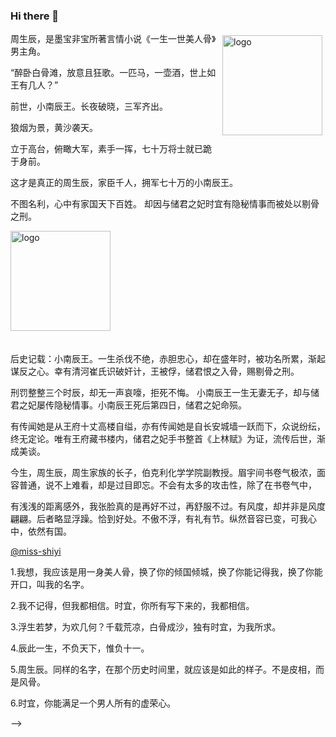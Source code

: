 ### Hi there 👋


<img src="https://github-readme-stats.vercel.app/api?username=mr-zhoushengchen&show_icons=true" alt="logo" height="160" align="right" style="margin: 5px; margin-bottom: 20px;" />

周生辰，是墨宝非宝所著言情小说《一生一世美人骨》男主角。

“醉卧白骨滩，放意且狂歌。一匹马，一壶酒，世上如王有几人？”

前世，小南辰王。长夜破晓，三军齐出。

狼烟为景，黄沙袭天。

立于高台，俯瞰大军，素手一挥，七十万将士就已跪于身前。

这才是真正的周生辰，家臣千人，拥军七十万的小南辰王。

不图名利，心中有家国天下百姓。
却因与储君之妃时宜有隐秘情事而被处以剔骨之刑。

<img src="https://github-profile-trophy.vercel.app/?username=mr-zhoushengchen&theme=flat&column=7" alt="logo" height="160" align="center" style="margin: auto; margin-bottom: 20px;" />



后史记载：小南辰王。一生杀伐不绝，赤胆忠心，却在盛年时，被功名所累，渐起谋反之心。幸有清河崔氏识破奸计，王被俘，储君恨之入骨，赐剔骨之刑。 

刑罚整整三个时辰，却无一声哀嚎，拒死不悔。 小南辰王一生无妻无子，却与储君之妃屡传隐秘情事。小南辰王死后第四日，储君之妃命殒。

有传闻她是从王府十丈高楼自缢，亦有传闻她是自长安城墙一跃而下，众说纷纭，终无定论。唯有王府藏书楼内，储君之妃手书整首《上林赋》为证，流传后世，渐成美谈。

今生，周生辰，周生家族的长子，伯克利化学学院副教授。眉宇间书卷气极浓，面容普通，说不上难看，却是过目即忘。不会有太多的攻击性，除了在书卷气中，

有浅浅的距离感外，我张脸真的是再好不过，再舒服不过。有风度，却并非是风度翩翩。后者略显浮躁。恰到好处。不傲不浮，有礼有节。纵然音容已变，可我心中，依然有国。

[@miss-shiyi](https://github.com/miss-shiyi)

1.我想，我应该是用一身美人骨，换了你的倾国倾城，换了你能记得我，换了你能开口，叫我的名字。

2.我不记得，但我都相信。时宜，你所有写下来的，我都相信。

3.浮生若梦，为欢几何？千载荒凉，白骨成沙，独有时宜，为我所求。

4.辰此一生，不负天下，惟负十一。

5.周生辰。同样的名字，在那个历史时间里，就应该是如此的样子。不是皮相，而是风骨。

6.时宜，你能满足一个男人所有的虚荣心。

-->
